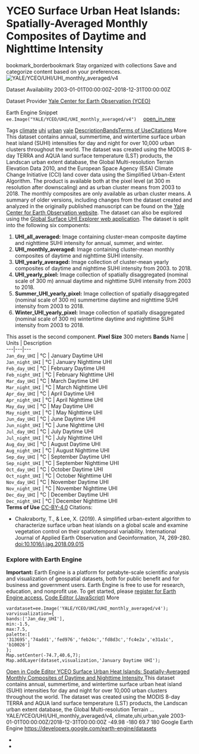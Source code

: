  
#  YCEO Surface Urban Heat Islands: Spatially-Averaged Monthly Composites of Daytime and Nighttime Intensity 
bookmark_borderbookmark Stay organized with collections  Save and categorize content based on your preferences.
![YALE/YCEO/UHI/UHI_monthly_averaged/v4](https://developers.google.com/earth-engine/datasets/images/YALE/YALE_YCEO_UHI_UHI_monthly_averaged_v4_sample.png) 

Dataset Availability
    2003-01-01T00:00:00Z–2018-12-31T00:00:00Z 

Dataset Provider
     [ Yale Center for Earth Observation (YCEO) ](https://yceo.yale.edu/research/global-surface-uhi-explorer) 

Earth Engine Snippet
     `    ee.Image("YALE/YCEO/UHI/UHI_monthly_averaged/v4")   ` [ open_in_new ](https://code.earthengine.google.com/?scriptPath=Examples:Datasets/YALE/YALE_YCEO_UHI_UHI_monthly_averaged_v4) 

Tags
     [climate](https://developers.google.com/earth-engine/datasets/tags/climate) [uhi](https://developers.google.com/earth-engine/datasets/tags/uhi) [urban](https://developers.google.com/earth-engine/datasets/tags/urban) [yale](https://developers.google.com/earth-engine/datasets/tags/yale)
[Description](https://developers.google.com/earth-engine/datasets/catalog/YALE_YCEO_UHI_UHI_monthly_averaged_v4#description)[Bands](https://developers.google.com/earth-engine/datasets/catalog/YALE_YCEO_UHI_UHI_monthly_averaged_v4#bands)[Terms of Use](https://developers.google.com/earth-engine/datasets/catalog/YALE_YCEO_UHI_UHI_monthly_averaged_v4#terms-of-use)[Citations](https://developers.google.com/earth-engine/datasets/catalog/YALE_YCEO_UHI_UHI_monthly_averaged_v4#citations) More
This dataset contains annual, summertime, and wintertime surface urban heat island (SUHI) intensities for day and night for over 10,000 urban clusters throughout the world. The dataset was created using the MODIS 8-day TERRA and AQUA land surface temperature (LST) products, the Landscan urban extent database, the Global Multi-resolution Terrain Elevation Data 2010, and the European Space Agency (ESA) Climate Change Initiative (CCI) land cover data using the Simplified Urban-Extent Algorithm. The product is available both at the pixel level (at 300 m resolution after downscaling) and as urban cluster means from 2003 to 2018. The monthly composites are only available as urban cluster means.
A summary of older versions, including changes from the dataset created and analyzed in the originally published manuscript can be found on the [Yale Center for Earth Observation website](https://yceo.yale.edu/research/global-surface-uhi-explorer). The dataset can also be explored using the [Global Surface UHI Explorer web application](https://yceo.users.earthengine.app/view/uhimap).
The dataset is split into the following six components:
  1. **UHI_all_averaged:** Image containing cluster-mean composite daytime and nighttime SUHI intensity for annual, summer, and winter.
  2. **UHI_monthly_averaged:** Image containing cluster-mean monthly composites of daytime and nighttime SUHI intensity.
  3. **UHI_yearly_averaged:** Image collection of cluster-mean yearly composites of daytime and nighttime SUHI intensity from 2003. to 2018.
  4. **UHI_yearly_pixel:** Image collection of spatially disaggregated (nominal scale of 300 m) annual daytime and nighttime SUHI intensity from 2003 to 2018.
  5. **Summer_UHI_yearly_pixel:** Image collection of spatially disaggregated (nominal scale of 300 m) summertime daytime and nighttime SUHI intensity from 2003 to 2018.
  6. **Winter_UHI_yearly_pixel:** Image collection of spatially disaggregated (nominal scale of 300 m) wintertime daytime and nighttime SUHI intensity from 2003 to 2018.


This asset is the second component.
**Pixel Size** 300 meters 
**Bands**
Name | Units | Description  
---|---|---  
`Jan_day_UHI` | °C | January Daytime UHI  
`Jan_night_UHI` | °C | January Nighttime UHI  
`Feb_day_UHI` | °C | February Daytime UHI  
`Feb_night_UHI` | °C | February Nighttime UHI  
`Mar_day_UHI` | °C | March Daytime UHI  
`Mar_night_UHI` | °C | March Nighttime UHI  
`Apr_day_UHI` | °C | April Daytime UHI  
`Apr_night_UHI` | °C | April Nighttime UHI  
`May_day_UHI` | °C | May Daytime UHI  
`May_night_UHI` | °C | May Nighttime UHI  
`Jun_day_UHI` | °C | June Daytime UHI  
`Jun_night_UHI` | °C | June Nighttime UHI  
`Jul_day_UHI` | °C | July Daytime UHI  
`Jul_night_UHI` | °C | July Nighttime UHI  
`Aug_day_UHI` | °C | August Daytime UHI  
`Aug_night_UHI` | °C | August Nighttime UHI  
`Sep_day_UHI` | °C | September Daytime UHI  
`Sep_night_UHI` | °C | September Nighttime UHI  
`Oct_day_UHI` | °C | October Daytime UHI  
`Oct_night_UHI` | °C | October Nighttime UHI  
`Nov_day_UHI` | °C | November Daytime UHI  
`Nov_night_UHI` | °C | November Nighttime UHI  
`Dec_day_UHI` | °C | December Daytime UHI  
`Dec_night_UHI` | °C | December Nighttime UHI  
**Terms of Use**
[CC-BY-4.0](https://spdx.org/licenses/CC-BY-4.0.html)
Citations:
  * Chakraborty, T., & Lee, X. (2019). A simplified urban-extent algorithm to characterize surface urban heat islands on a global scale and examine vegetation control on their spatiotemporal variability. International Journal of Applied Earth Observation and Geoinformation, 74, 269-280. [doi:10.1016/j.jag.2018.09.015](https://doi.org/10.1016/j.jag.2018.09.015)


### Explore with Earth Engine
**Important:** Earth Engine is a platform for petabyte-scale scientific analysis and visualization of geospatial datasets, both for public benefit and for business and government users. Earth Engine is free to use for research, education, and nonprofit use. To get started, please [register for Earth Engine access.](https://console.cloud.google.com/earth-engine)
[Code Editor (JavaScript)](https://developers.google.com/earth-engine/datasets/catalog/YALE_YCEO_UHI_UHI_monthly_averaged_v4#code-editor-javascript-sample) More
```
vardataset=ee.Image('YALE/YCEO/UHI/UHI_monthly_averaged/v4');
varvisualization={
bands:['Jan_day_UHI'],
min:-1.5,
max:7.5,
palette:[
'313695','74add1','fed976','feb24c','fd8d3c','fc4e2a','e31a1c',
'b10026']
};
Map.setCenter(-74.7,40.6,7);
Map.addLayer(dataset,visualization,'January Daytime UHI');
```
[ Open in Code Editor ](https://code.earthengine.google.com/?scriptPath=Examples:Datasets/YALE/YALE_YCEO_UHI_UHI_monthly_averaged_v4)
[ YCEO Surface Urban Heat Islands: Spatially-Averaged Monthly Composites of Daytime and Nighttime Intensity ](https://developers.google.com/earth-engine/datasets/catalog/YALE_YCEO_UHI_UHI_monthly_averaged_v4)
This dataset contains annual, summertime, and wintertime surface urban heat island (SUHI) intensities for day and night for over 10,000 urban clusters throughout the world. The dataset was created using the MODIS 8-day TERRA and AQUA land surface temperature (LST) products, the Landscan urban extent database, the Global Multi-resolution Terrain …
YALE/YCEO/UHI/UHI_monthly_averaged/v4, climate,uhi,urban,yale 
2003-01-01T00:00:00Z/2018-12-31T00:00:00Z
-49.98 -180 69.7 180 
Google Earth Engine
https://developers.google.com/earth-engine/datasets
  * [ ](https://doi.org/https://yceo.yale.edu/research/global-surface-uhi-explorer)
  * [ ](https://doi.org/https://developers.google.com/earth-engine/datasets/catalog/YALE_YCEO_UHI_UHI_monthly_averaged_v4)


